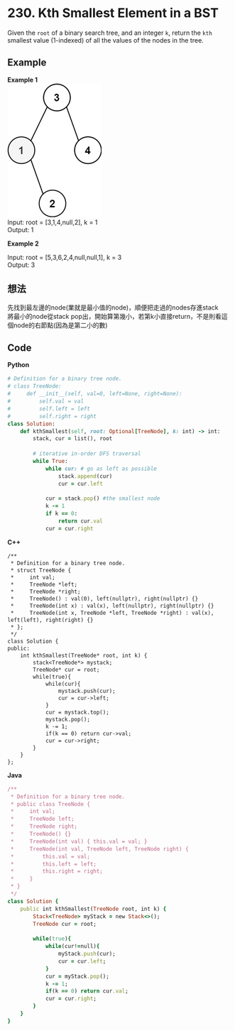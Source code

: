 # 230. Kth Smallest Element in a BST
Given the `root` of a binary search tree, and an integer `k`, return the `kth` smallest value (1-indexed) of all the values of the nodes in the tree.

 ## Example
**Example 1**  
![Image](https://github.com/Adalyne/Leetcode/blob/8a8115cb6ef205e932fff33755fda267f9709e10/Binary%20Search%20Tree/Image/kthtree1.jpg)  
Input: root = [3,1,4,null,2], k = 1  
Output: 1  

**Example 2**

Input: root = [5,3,6,2,4,null,null,1], k = 3  
Output: 3  

## 想法
先找到最左邊的node(業就是最小值的node)，順便把走過的nodes存進stack  
將最小的node從stack pop出，開始算第幾小，若第k小直接return，不是則看這個node的右節點(因為是第二小的數)  

## Code
**Python**
```ruby
# Definition for a binary tree node.
# class TreeNode:
#     def __init__(self, val=0, left=None, right=None):
#         self.val = val
#         self.left = left
#         self.right = right
class Solution:
    def kthSmallest(self, root: Optional[TreeNode], k: int) -> int:
        stack, cur = list(), root

        # iterative in-order DFS traversal
        while True:
            while cur: # go as left as possible
                stack.append(cur)
                cur = cur.left
            
            cur = stack.pop() #the smallest node
            k -= 1
            if k == 0:
                return cur.val
            cur = cur.right
```
**C++**
```ruvy
/**
 * Definition for a binary tree node.
 * struct TreeNode {
 *     int val;
 *     TreeNode *left;
 *     TreeNode *right;
 *     TreeNode() : val(0), left(nullptr), right(nullptr) {}
 *     TreeNode(int x) : val(x), left(nullptr), right(nullptr) {}
 *     TreeNode(int x, TreeNode *left, TreeNode *right) : val(x), left(left), right(right) {}
 * };
 */
class Solution {
public:
    int kthSmallest(TreeNode* root, int k) {
        stack<TreeNode*> mystack;
        TreeNode* cur = root;
        while(true){
            while(cur){
                mystack.push(cur);
                cur = cur->left;
            }
            cur = mystack.top();
            mystack.pop();
            k -= 1;
            if(k == 0) return cur->val;
            cur = cur->right;
        }
    }
};
```
**Java**
```ruby
/**
 * Definition for a binary tree node.
 * public class TreeNode {
 *     int val;
 *     TreeNode left;
 *     TreeNode right;
 *     TreeNode() {}
 *     TreeNode(int val) { this.val = val; }
 *     TreeNode(int val, TreeNode left, TreeNode right) {
 *         this.val = val;
 *         this.left = left;
 *         this.right = right;
 *     }
 * }
 */
class Solution {
    public int kthSmallest(TreeNode root, int k) {
        Stack<TreeNode> myStack = new Stack<>();
        TreeNode cur = root;

        while(true){
            while(cur!=null){
                myStack.push(cur);
                cur = cur.left;
            }
            cur = myStack.pop();
            k -= 1;
            if(k == 0) return cur.val;
            cur = cur.right;
        }
    }
}
```
